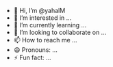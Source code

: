 - 👋 Hi, I’m @yahalM
- 👀 I’m interested in ...
- 🌱 I’m currently learning ...
- 💞️ I’m looking to collaborate on ...
- 📫 How to reach me ...
- 😄 Pronouns: ...
- ⚡ Fun fact: ...

<!---
yahalM/yahalM is a ✨ special ✨ repository because its `README.md` (this file) appears on your GitHub profile.
You can click the Preview link to take a look at your changes.
--->
